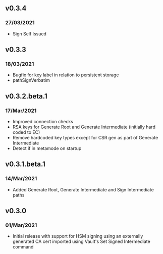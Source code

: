 ## v0.3.4
### 27/03/2021

* Sign Self Issued

## v0.3.3
### 18/03/2021

* Bugfix for key label in relation to persistent storage
* pathSignVerbatim

## v0.3.2.beta.1
### 17/Mar/2021

* Improved connection checks
* RSA keys for Generate Root and Generate Intermediate (initially hard coded to EC)  
* Remove hardcoded key types except for CSR gen as part of Generate Intermediate
* Detect if in metamode on startup

## v0.3.1.beta.1
### 14/Mar/2021

* Added Generate Root, Generate Intermediate and Sign Intermediate paths

## v0.3.0
### 01/Mar/2021

* Initial release with support for HSM signing using an externally generated CA cert imported using Vault's Set Signed Intermediate command
